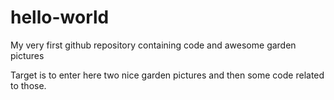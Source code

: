 # hello-world
My very first github repository containing code and awesome garden pictures

Target is to enter here two nice garden pictures and then some code related to those.
